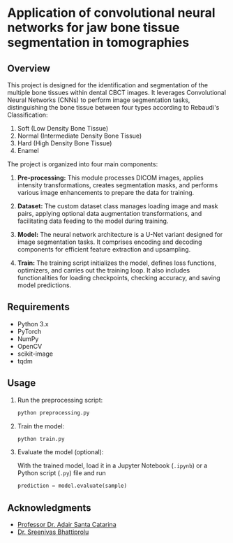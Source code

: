 # Application of convolutional neural networks for jaw bone tissue segmentation in tomographies

## Overview

This project is designed for the identification and segmentation of the multiple bone tissues within dental CBCT images. It leverages Convolutional Neural Networks (CNNs) to perform image segmentation tasks, distinguishing the bone tissue between four types according to Rebaudi's Classification:
1. Soft (Low Density Bone Tissue)
2. Normal (Intermediate Density Bone Tissue)
3. Hard (High Density Bone Tissue)
4. Enamel


The project is organized into four main components:

1. **Pre-processing:** This module processes DICOM images, applies intensity transformations, creates segmentation masks, and performs various image enhancements to prepare the data for training.

2. **Dataset:** The custom dataset class manages loading image and mask pairs, applying optional data augmentation transformations, and facilitating data feeding to the model during training.

3. **Model:** The neural network architecture is a U-Net variant designed for image segmentation tasks. It comprises encoding and decoding components for efficient feature extraction and upsampling.

4. **Train:** The training script initializes the model, defines loss functions, optimizers, and carries out the training loop. It also includes functionalities for loading checkpoints, checking accuracy, and saving model predictions.

## Requirements

- Python 3.x
- PyTorch
- NumPy
- OpenCV
- scikit-image
- tqdm

## Usage

1. Run the preprocessing script:

    ```bash
    python preprocessing.py
    ```

2. Train the model:

    ```bash
    python train.py
    ```

3. Evaluate the model (optional):

   With the trained model, load it in a Jupyter Notebook (`.ipynb`) or a Python script (`.py`) file and run
    ```python
    prediction = model.evaluate(sample)
    ```

## Acknowledgments

- [Professor Dr. Adair Santa Catarina](http://lattes.cnpq.br/7041836941307184)
- [Dr. Sreenivas Bhattiprolu](https://github.com/bnsreenu/python_for_microscopists)
